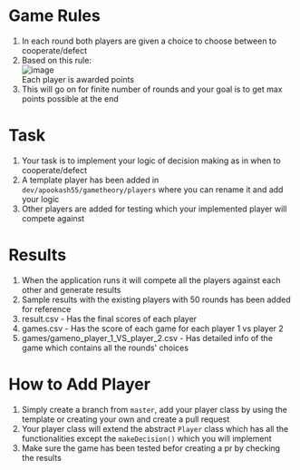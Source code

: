 # Game Rules
1. In each round both players are given a choice to choose between to cooperate/defect<br>
2. Based on this rule:<br>
![image](https://github.com/apookash55/PrisonersDilemma/assets/44578360/f6f2f62b-da44-4350-8153-38ef34f74e4f)
<br>Each player is awarded points<br>
3. This will go on for finite number of rounds and your goal is to get max points possible at the end<br>
# Task
1. Your task is to implement your logic of decision making as in when to cooperate/defect<br>
2. A template player has been added in `dev/apookash55/gametheory/players` where you can rename it and add your logic<br>
3. Other players are added for testing which your implemented player will compete against<br>
# Results
1. When the application runs it will compete all the players against each other and generate results
2. Sample results with the existing players with 50 rounds has been added for reference
3. result.csv - Has the final scores of each player
4. games.csv - Has the score of each game for each player 1 vs player 2
5. games/gameno_player_1_VS_player_2.csv - Has detailed info of the game which contains all the rounds' choices
# How to Add Player
1. Simply create a branch from `master`, add your player class by using the template or creating your own and create a pull request
2. Your player class will extend the abstract `Player` class which has all the functionalities except the `makeDecision()` which you will implement
3. Make sure the game has been tested befor creating a pr by checking the results
